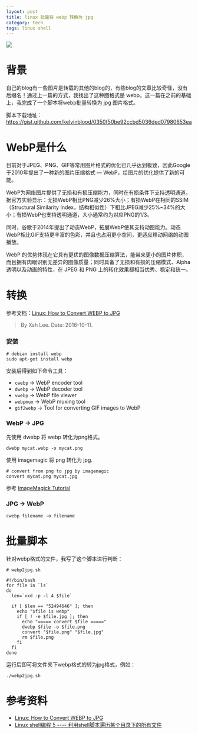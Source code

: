 ```yaml
---
layout: post
title: linux 批量将 webp 转换为 jpg
category: tech
tags: linux shell
---
```


![](https://cdn.kelu.org/blog/tags/linux.jpg)

# 背景

自己的blog有一些图片是转载的其他的blog的，有些blog的文章比较奇怪，没有后缀名！通过上一篇的方式，我找出了这种图格式是 webp。这一篇在之前的基础上，我完成了一个脚本将webp批量转换为 jpg 图片格式。

脚本下载地址：<https://gist.github.com/kelvinblood/0350f50be92ccbd5036ded07980653ea>

# WebP是什么

目前对于JPEG、PNG、GIF等常用图片格式的优化已几乎达到极致，因此Google于2010年提出了一种新的图片压缩格式 — WebP，给图片的优化提供了新的可能。

WebP为网络图片提供了无损和有损压缩能力，同时在有损条件下支持透明通道。据官方实验显示：无损WebP相比PNG减少26%大小；有损WebP在相同的SSIM（Structural Similarity Index，结构相似性）下相比JPEG减少25%~34%的大小；有损WebP也支持透明通道，大小通常约为对应PNG的1/3。

同时，谷歌于2014年提出了动态WebP，拓展WebP使其支持动图能力。动态WebP相比GIF支持更丰富的色彩，并且也占用更小空间，更适应移动网络的动图播放。

WebP 的优势体现在它具有更优的图像数据压缩算法，能带来更小的图片体积，而且拥有肉眼识别无差异的图像质量；同时具备了无损和有损的压缩模式、Alpha 透明以及动画的特性，在 JPEG 和 PNG 上的转化效果都相当优秀、稳定和统一。

# 转换

参考文档：[Linux: How to Convert WEBP to JPG](http://xahlee.info/img/convert_webp_to_jpg.html)

>  By Xah Lee. Date: 2016-10-11.

### 安装

```
# debian install webp
sudo apt-get install webp
```

安装后得到如下命令工具：

- `cwebp` → WebP encoder tool
- `dwebp` → WebP decoder tool
- `vwebp` → WebP file viewer
- `webpmux` → WebP muxing tool
- `gif2webp` → Tool for converting GIF images to WebP

### WebP -> JPG

先使用 dwebp 将 webp 转化为png格式。

```
dwebp mycat.webp -o mycat.png
```

使用 imagemagic 将 png 转化为 jpg.

```
# convert from png to jpg by imagemagic
convert mycat.png mycat.jpg
```

参考 [ImageMagick Tutorial](http://xahlee.info/img/imagemagic.html)

### JPG -> WebP

```
cwebp filename -o filename
```

# 批量脚本

针对webp格式的文件，我写了这个脚本进行判断：

```
# webp2jpg.sh

#!/bin/bash
for file in `ls`
do
  len=`xxd -p -l 4 $file`

  if [ $len == "52494646" ]; then
    echo "$file is webp"
    if [ ! -e $file.jpg ]; then
      echo "===== convert $file ====="
      dwebp $file -o $file.png
      convert "$file.png" "$file.jpg"
      rm $file.png
    fi
  fi
done
```

运行后即可将文件夹下webp格式的转为jpg格式，例如：

```
./webp2jpg.sh
```

# 参考资料

* [Linux: How to Convert WEBP to JPG](http://xahlee.info/img/convert_webp_to_jpg.html)
* [Linux shell编程 5 ---- 利用shell脚本遍历某个目录下的所有文件](https://blog.csdn.net/chenguolinblog/article/details/12655961)
